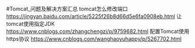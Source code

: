 #Tomcat_问题及解决方案汇总
tomcat怎么修改端口
https://jingyan.baidu.com/article/5225f26b8d66d5e6fa0908eb.html
让tomcat使用指定JDK
https://www.cnblogs.com/zhangchengzi/p/9759682.html
配置Tomcat使用https协议
https://www.cnblogs.com/wanghaoyuhappy/p/5267702.html